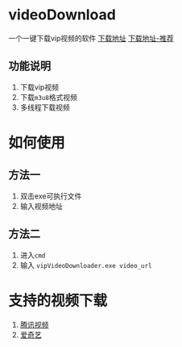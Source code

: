﻿# videoDownload
 一个一键下载vip视频的软件
[下载地址](https://gitee.com/han1396735592/videoDownload/raw/master/dist/vipVideoDownloader.exe)
[下载地址-推荐](https://qqhxj.oss-cn-beijing.aliyuncs.com/vipVideoDownloader.exe)
## 功能说明

1. 下载vip视频
2. 下载`m3u8`格式视频
3. 多线程下载视频

# 如何使用
## 方法一
1. 双击exe可执行文件
2. 输入视频地址
## 方法二
1. 进入`cmd`
2. 输入 `vipVideoDownloader.exe video_url` 

# 支持的视频下载

1. [腾讯视频](https://v.qq.com)
2. [爱奇艺](https://www.iqiyi.com/)



